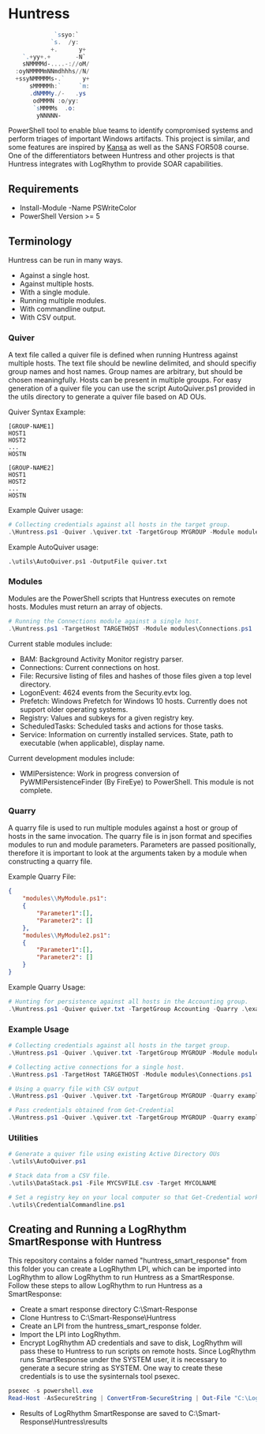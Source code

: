 # Huntress

```PowerShell
             `ssyo:`
            `s.  /y:
            +.      y+
    `.+yy+.+       -N`
    sNMMMMd-....-://oM/  
  :oyNMMMMmNNmdhhhs//N/  
  +ssyNMMMMMs-.`     y+  
      sMMMMMh:`     `m:  
      .dNMMMy./-   .ys
       odMMMN :o/yy:
       `sMMMMs  .o:
        yNNNNN-
```

PowerShell tool to enable blue teams to identify compromised systems and perform triages of important Windows artifacts. This project is similar, and some features are inspired by [Kansa](https://github.com/davehull/Kansa) as well as the SANS FOR508 course. One of the differentiators between Huntress and other projects is that Huntress integrates with LogRhythm to provide SOAR capabilities.

## Requirements

* Install-Module -Name PSWriteColor
* PowerShell Version >= 5

## Terminology

Huntress can be run in many ways. 

* Against a single host.
* Against multiple hosts.
* With a single module.
* Running multiple modules.
* With commandline output.
* With CSV output.

### Quiver 

A text file called a quiver file is defined when running Huntress against multiple hosts. The text file should be newline delimited, and should specifiy group names and host names. Group names are arbitrary, but should be chosen meaningfully. Hosts can be present in multiple groups. For easy generation of a quiver file you can use the script AutoQuiver.ps1 provided in the utils directory to generate a quiver file based on AD OUs. 

Quiver Syntax Example:

``` Plaintext
[GROUP-NAME1]
HOST1
HOST2
...
HOSTN

[GROUP-NAME2]
HOST1
HOST2
...
HOSTN
```

Example Quiver usage:

``` PowerShell
# Collecting credentials against all hosts in the target group.
.\Huntress.ps1 -Quiver .\quiver.txt -TargetGroup MYGROUP -Module modules\Connections.ps1
```

Example AutoQuiver usage:

``` Plaintext
.\utils\AutoQuiver.ps1 -OutputFile quiver.txt
```

### Modules

Modules are the PowerShell scripts that Huntress executes on remote hosts. Modules must return an array of objects.

``` PowerShell
# Running the Connections module against a single host.
.\Huntress.ps1 -TargetHost TARGETHOST -Module modules\Connections.ps1
```

Current stable modules include:

* BAM: Background Activity Monitor registry parser.
* Connections: Current connections on host.
* File: Recursive listing of files and hashes of those files given a top level directory.
* LogonEvent: 4624 events from the Security.evtx log. 
* Prefetch: Windows Prefetch for Windows 10 hosts. Currently does not support older operating systems.
* Registry: Values and subkeys for a given registry key.
* ScheduledTasks: Scheduled tasks and actions for those tasks.
* Service: Information on currently installed services. State, path to executable (when applicable), display name.

Current development modules include: 

* WMIPersistence: Work in progress conversion of PyWMIPersistenceFinder (By FireEye) to PowerShell. This module is not complete.

### Quarry

A quarry file is used to run multiple modules against a host or group of hosts in the same invocation. The quarry file is in json format and specifies modules to run and module parameters. Parameters are passed positionally, therefore it is important to look at the arguments taken by a module when constructing a quarry file.

Example Quarry File:

``` JSON
{
    "modules\\MyModule.ps1":
    {
        "Parameter1":[],
        "Parameter2": []
    },
    "modules\\MyModule2.ps1":
    {
        "Parameter1":[],
        "Parameter2": []
    }
}
```

Example Quarry Usage:

``` PowerShell
# Hunting for persistence against all hosts in the Accounting group.
.\Huntress.ps1 -Quiver quiver.txt -TargetGroup Accounting -Quarry .\examples\persistence.json
```

### Example Usage

```PowerShell
# Collecting credentials against all hosts in the target group.
.\Huntress.ps1 -Quiver .\quiver.txt -TargetGroup MYGROUP -Module modules\Connections.ps1

# Collecting active connections for a single host. 
.\Huntress.ps1 -TargetHost TARGETHOST -Module modules\Connections.ps1

# Using a quarry file with CSV output
.\Huntress.ps1 -Quiver .\quiver.txt -TargetGroup MYGROUP -Quarry examples\persistence.json -CSV

# Pass credentials obtained from Get-Credential
.\Huntress.ps1 -Quiver .\quiver.txt -TargetGroup MYGROUP -Quarry examples\persistence.json -CSV -Credential $MyCredential
```

### Utilities

``` PowerShell
# Generate a quiver file using existing Active Directory OUs
.\utils\AutoQuiver.ps1

# Stack data from a CSV file.
.\utils\DataStack.ps1 -File MYCSVFILE.csv -Target MYCOLNAME

# Set a registry key on your local computer so that Get-Credential works via commandline without GUI popup.
.\utils\CredentialCommandline.ps1
```

## Creating and Running a LogRhythm SmartResponse with Huntress

This repository contains a folder named "huntress\_smart\_response" from this folder you can create a LogRhythm LPI, which can be imported into LogRhythm to allow LogRhythm to run Huntress as a SmartResponse. Follow these steps to allow LogRhythm to run Huntress as a SmartResponse:

* Create a smart response directory C:\Smart-Response
* Clone Huntress to C:\Smart-Response\Huntress
* Create an LPI from the huntress\_smart\_response folder.
* Import the LPI into LogRhythm. 
* Encrypt LogRhythm AD credentials and save to disk, LogRhythm will pass these to Huntress to run scripts on remote hosts. Since LogRhythm runs SmartResponse under the SYSTEM user, it is necessary to generate a secure string as SYSTEM. One way to create these credentials is to use the sysinternals tool psexec.

``` PowerShell
psexec -s powershell.exe
Read-Host -AsSecureString | ConvertFrom-SecureString | Out-File "C:\LogRhythm-Cred.txt"
```
* Results of LogRhythm SmartResponse are saved to C:\Smart-Response\Huntress\results